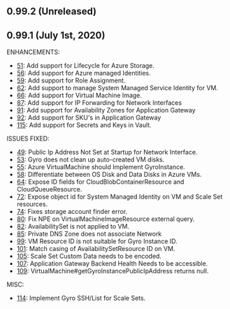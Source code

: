 ## 0.99.2 (Unreleased)

## 0.99.1 (July 1st, 2020)

ENHANCEMENTS:

* [51](https://github.com/perfectsense/gyro-azure-provider/issues/51): Add support for Lifecycle for Azure Storage.
* [56](https://github.com/perfectsense/gyro-azure-provider/issues/56): Add support for Azure managed Identities.
* [59](https://github.com/perfectsense/gyro-azure-provider/issues/59): Add support for Role Assignment.
* [62](https://github.com/perfectsense/gyro-azure-provider/issues/62): Add support to manage System Managed Service Identity for VM.
* [66](https://github.com/perfectsense/gyro-azure-provider/issues/66): Add support for Virtual Machine Image.
* [87](https://github.com/perfectsense/gyro-azure-provider/issues/87): Add support for IP Forwarding for Network Interfaces
* [91](https://github.com/perfectsense/gyro-azure-provider/issues/91): Add support for Availability Zones for Application Gateway
* [92](https://github.com/perfectsense/gyro-azure-provider/issues/92): Add support for SKU's in Application Gateway
* [115](https://github.com/perfectsense/gyro-azure-provider/issues/115): Add support for Secrets and Keys in Vault.

ISSUES FIXED:

* [49](https://github.com/perfectsense/gyro-azure-provider/issues/49): Public Ip Address Not Set at Startup for Network Interface.
* [53](https://github.com/perfectsense/gyro-azure-provider/issues/53): Gyro does not clean up auto-created VM disks.
* [55](https://github.com/perfectsense/gyro-azure-provider/issues/55): Azure VirtualMachine should Implement GyroInstance.
* [58](https://github.com/perfectsense/gyro-azure-provider/issues/58): Differentiate between OS Disk and Data Disks in Azure VMs.
* [64](https://github.com/perfectsense/gyro-azure-provider/issues/64): Expose ID fields for CloudBlobContainerResource and CloudQueueResource.
* [72](https://github.com/perfectsense/gyro-azure-provider/issues/72): Expose object id for System Managed Identity on VM and Scale Set resources.
* [74](https://github.com/perfectsense/gyro-azure-provider/issues/70): Fixes storage account finder error.
* [80](https://github.com/perfectsense/gyro-azure-provider/issues/80): Fix NPE on VirtualMachineImageResource external query.
* [82](https://github.com/perfectsense/gyro-azure-provider/issues/82): AvailabilitySet is not applied to VM.
* [85](https://github.com/perfectsense/gyro-azure-provider/issues/85): Private DNS Zone does not associate Network
* [99](https://github.com/perfectsense/gyro-azure-provider/issues/99): VM Resource ID is not suitable for Gyro Instance ID.
* [101](https://github.com/perfectsense/gyro-azure-provider/issues/101): Match casing of AvailabilitySetResource ID on VM.
* [105](https://github.com/perfectsense/gyro-azure-provider/issues/105): Scale Set Custom Data needs to be encoded.
* [107](https://github.com/perfectsense/gyro-azure-provider/issues/107): Application Gateway Backend Health Needs to be accessible.
* [109](https://github.com/perfectsense/gyro-azure-provider/issues/110): VirtualMachine#getGyroInstancePublicIpAddress returns null.

MISC:

* [114](https://github.com/perfectsense/gyro-azure-provider/issues/114): Implement Gyro SSH/List for Scale Sets.

